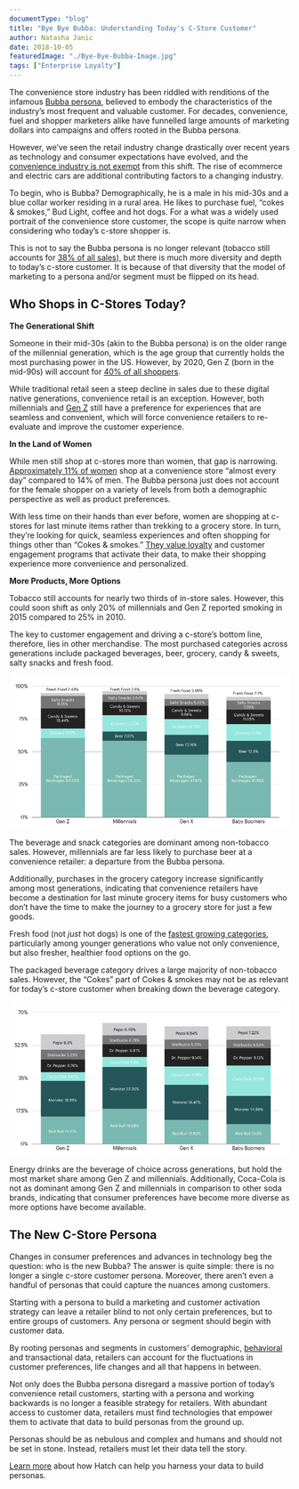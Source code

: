 ```yaml
---
documentType: "blog"
title: "Bye Bye Bubba: Understanding Today's C-Store Customer"
author: Natasha Janic
date: 2018-10-05
featuredImage: "./Bye-Bye-Bubba-Image.jpg"
tags: ["Enterprise Loyalty"]
---
```


The convenience store industry has been riddled with renditions of the infamous [Bubba persona](https://www.technomic.com/newsletters/technomics-take/beyond-bubba-recalibrating-conventional-view-c-store-consumer), believed to embody the characteristics of the industry’s most frequent and valuable customer. For decades, convenience, fuel and shopper marketers alike have funnelled large amounts of marketing dollars into campaigns and offers rooted in the Bubba persona.

However, we’ve seen the retail industry change drastically over recent years as technology and consumer expectations have evolved, and the [convenience industry is not exempt](https://www.hatchloyalty.com/blog/whats-next-for-convenience-retail/) from this shift. The rise of ecommerce and electric cars are additional contributing factors to a changing industry.

To begin, who is Bubba? Demographically, he is a male in his mid-30s and a blue collar worker residing in a rural area. He likes to purchase fuel, “cokes & smokes,” Bud Light, coffee and hot dogs. For a what was a widely used portrait of the convenience store customer, the scope is quite narrow when considering who today’s c-store shopper is.

This is not to say the Bubba persona is no longer relevant (tobacco still accounts for [38% of all sales](https://www.nielsen.com/us/en/insights/news/2017/how-us-convenience-stores-can-stay-ahead-of-the-retail-pack.html)), but there is much more diversity and depth to today’s c-store customer. It is because of that diversity that the model of marketing to a persona and/or segment must be flipped on its head.

## Who Shops in C-Stores Today?

**The Generational Shift**

Someone in their mid-30s (akin to the Bubba persona) is on the older range of the millennial generation, which is the age group that currently holds the most purchasing power in the US. However, by 2020, Gen Z (born in the mid-90s) will account for [40% of all shoppers](https://www.hatchloyalty.com/blog/decoding-gen-z-diverse-generation-impact-brand-loyalty/).

While traditional retail seen a steep decline in sales due to these digital native generations, convenience retail is an exception. However, both millennials and [Gen Z](https://csnews.com/generation-z-shows-preference-around-corner-retail) still have a preference for experiences that are seamless and convenient, which will force convenience retailers to re-evaluate and improve the customer experience.

**In the Land of Women**

While men still shop at c-stores more than women, that gap is narrowing. [Approximately 11% of women](https://csnews.com/three-distinguishing-characteristics-female-c-store-shoppers) shop at a convenience store “almost every day” compared to 14% of men. The Bubba persona just does not account for the female shopper on a variety of levels from both a demographic perspective as well as product preferences.

With less time on their hands than ever before, women are shopping at c-stores for last minute items rather than trekking to a grocery store. In turn, they’re looking for quick, seamless experiences and often shopping for things other than “Cokes & smokes.” [They value loyalty](https://csnews.com/three-distinguishing-characteristics-female-c-store-shoppers) and customer engagement programs that activate their data, to make their shopping experience more convenience and personalized.

**More Products, More Options**

Tobacco still accounts for nearly two thirds of in-store sales. However, this could soon shift as only 20% of millennials and Gen Z reported smoking in 2015 compared to 25% in 2010.

The key to customer engagement and driving a c-store’s bottom line, therefore, lies in other merchandise. The most purchased categories across generations include packaged beverages, beer, grocery, candy & sweets, salty snacks and fresh food.

![category-breakdown](./Bye-Bye-Bubba_Category-Breakdown.png)

The beverage and snack categories are dominant among non-tobacco sales. However, millennials are far less likely to purchase beer at a convenience retailer: a departure from the Bubba persona.

Additionally, purchases in the grocery category increase significantly among most generations, indicating that convenience retailers have become a destination for last minute grocery items for busy customers who don’t have the time to make the journey to a grocery store for just a few goods.

Fresh food (not *just* hot dogs) is one of the [fastest growing categories](http://www.cspdailynews.com/category-news/foodservice/articles/foodservice-sales-are-now-what), particularly among younger generations who value not only convenience, but also fresher, healthier food options on the go.

The packaged beverage category drives a large majority of non-tobacco sales. However, the “Cokes” part of Cokes & smokes may not be as relevant for today’s c-store customer when breaking down the beverage category.

![beverage-breakdown](./Bye-Bye-Bubba-Beverage-Breakdown.png)

Energy drinks are the beverage of choice across generations, but hold the most market share among Gen Z and millennials. Additionally, Coca-Cola is not as dominant among Gen Z and millennials in comparison to other soda brands, indicating that consumer preferences have become more diverse as more options have become available.

## The New C-Store Persona

Changes in consumer preferences and advances in technology beg the question: who is the new Bubba? The answer is quite simple: there is no longer a single c-store customer persona. Moreover, there aren’t even a handful of personas that could capture the nuances among customers.

Starting with a persona to build a marketing and customer activation strategy can leave a retailer blind to not only certain preferences, but to entire groups of customers. Any persona or segment should begin with customer data.

By rooting personas and segments in customers’ demographic, [behavioral](https://www.hatchloyalty.com/blog/hacking-the-habit-why-understanding-habit-formation-critical-retailers/) and transactional data, retailers can account for the fluctuations in customer preferences, life changes and all that happens in between.

Not only does the Bubba persona disregard a massive portion of today’s convenience retail customers, starting with a persona and working backwards is no longer a feasible strategy for retailers. With abundant access to customer data, retailers must find technologies that empower them to activate that data to build personas from the ground up.

Personas should be as nebulous and complex and humans and should not be set in stone. Instead, retailers must let their data tell the story.

[Learn more](https://www.hatchloyalty.com/c-store/) about how Hatch can help you harness your data to build personas.
